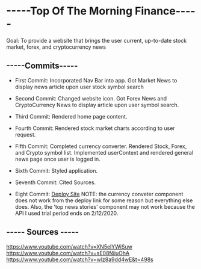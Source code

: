 # -----Top Of The Morning Finance-----

Goal: To provide a website that brings the user current, up-to-date stock market, forex, and cryptocurrency news

## -----Commits-----

* First Commit: Incorporated Nav Bar into app. Got Market News to display news article upon user stock symbol search

* Second Commit: Changed website icon. Got Forex News and CryptoCurrency News to display article upon user symbol search. 

* Third Commit: Rendered home page content. 

* Fourth Commit: Rendered stock market charts according to user request. 

* Fifth Commit: Completed currency converter. Rendered Stock, Forex, and Crypto symbol list. Implemented userContext and rendered general news page once user is logged in. 

* Sixth Commit: Styled application. 

* Seventh Commit: Cited Sources. 

* Eight Commit: [Deploy Site](https://brave-heisenberg-45903e.netlify.app) NOTE: the currency conveter component does not work from the deploy link for some reason but everything else does. Also, the 'top news stories' component may not work because the API I used trial period ends on 2/12/2020.  

## ----- Sources -----

https://www.youtube.com/watch?v=XN5elYWiSuw
https://www.youtube.com/watch?v=sE08f4iuOhA
https://www.youtube.com/watch?v=wlz8a9dd4wE&t=498s